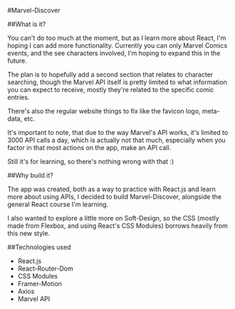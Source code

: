 #Marvel-Discover

##What is it?

You can't do too much at the moment, but as I learn more about React, I'm hoping I can add more functionality. Currently you can only Marvel Comics events, and the see characters involved, I'm hoping to expand this in the future.

The plan is to hopefully add a second section that relates to character searching, though the Marvel API itself is pretty limited to what information you can expect to receive, mostly they're related to the specific comic entries.

There's also the regular website things to fix like the favicon logo, meta-data, etc.

It's important to note, that due to the way Marvel's API works, it's limited to 3000 API calls a day, which is actually not that much, especially when you factor in that most actions on the app, make an API call.

Still it's for learning, so there's nothing wrong with that :)

##Why build it?

The app was created, both as a way to practice with React.js and learn more about using APIs, I decided to build Marvel-Discover, alongside the general React course I'm learning.

I also wanted to explore a little more on Soft-Design, so the CSS (mostly made from Flexbox, and using React's CSS Modules) borrows heavily from this new style.

##Technologies used

- React.js
- React-Router-Dom
- CSS Modules
- Framer-Motion
- Axios
- Marvel API
